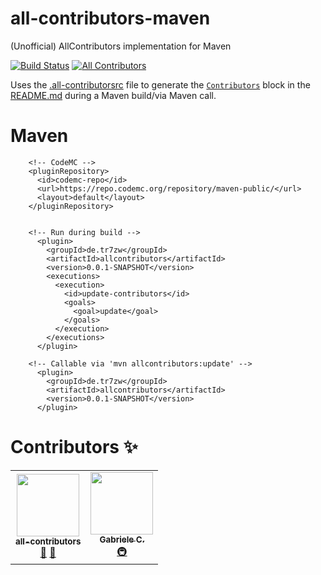 # all-contributors-maven
(Unofficial) AllContributors implementation for Maven

[![Build Status](https://ci.codemc.org/buildStatus/icon?job=tr7zw%2Fall-contributors-maven)](https://ci.codemc.org/job/Tr7zw/job/all-contributors-maven/)
[![All Contributors](https://img.shields.io/badge/all_contributors-2-orange.svg?style=flat-square)](#contributors-%e2%9c%a8)

Uses the [.all-contributorsrc](.all-contributorsrc) file to generate the [``Contributors``](#contributors-%e2%9c%a8) block in the [README.md](README.md) during a Maven build/via Maven call.


# Maven

```
    <!-- CodeMC -->
    <pluginRepository>
      <id>codemc-repo</id>
      <url>https://repo.codemc.org/repository/maven-public/</url>
      <layout>default</layout>
    </pluginRepository>


    <!-- Run during build -->
      <plugin>
        <groupId>de.tr7zw</groupId>
        <artifactId>allcontributors</artifactId>
        <version>0.0.1-SNAPSHOT</version>
        <executions>
          <execution>
            <id>update-contributors</id>
            <goals>
              <goal>update</goal>
            </goals>
          </execution>
        </executions>
      </plugin>

    <!-- Callable via 'mvn allcontributors:update' -->
      <plugin>
        <groupId>de.tr7zw</groupId>
        <artifactId>allcontributors</artifactId>
        <version>0.0.1-SNAPSHOT</version>
      </plugin>

```

# Contributors ✨

<!-- ALL-CONTRIBUTORS-LIST:START - Do not remove or modify this section -->
<!-- prettier-ignore-start -->
<!-- markdownlint-disable -->
<table>
  <tr>
    <td align="center"><a href="https://allcontributors.org/"><img src="https://avatars1.githubusercontent.com/u/46410174?s=200&v=4" width="100px;" alt=""/><br /><sub><b>all-contributors</b></sub></a><br /><a href="https://github.com/tr7zw/all-contributors-maven/commits?author=all-contributors" title="Documentation">📖</a> <a href="#ideas-all-contributors" title="Ideas, Planning, & Feedback">🤔</a></td>
    <td align="center"><a href="https://github.com/sgdc3"><img src="https://avatars3.githubusercontent.com/u/8779252?s=460&v=4" width="100px;" alt=""/><br /><sub><b>Gabriele C.</b></sub></a><br /><a href="#infra-sgdc3" title="Infrastructure (Hosting, Build-Tools, etc)">🚇</a></td>
  </tr>
</table>
<!-- markdownlint-enable -->
<!-- prettier-ignore-end -->
<!-- ALL-CONTRIBUTORS-LIST:END -->




